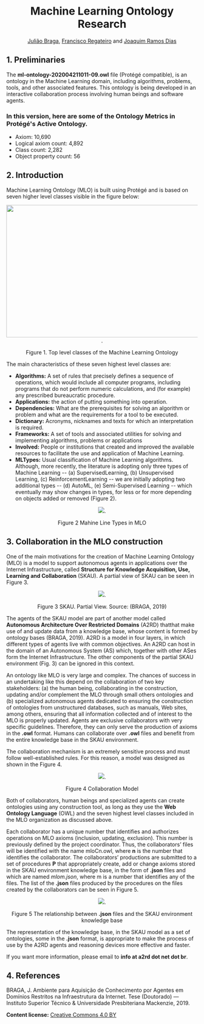 <div align="center">
<h1>Machine Learning Ontology Research</h1>

[Julião Braga](http://www.braga.net.br), [Francisco Regateiro](https://fenix.tecnico.ulisboa.pt/homepage/ist13522) and [Joaquim Ramos Dias](https://fenix.tecnico.ulisboa.pt/homepage/ist13137) 
</div>

## 1. Preliminaries

The **ml-ontology-202004211011-09.owl** file (Protégé compatible), is an ontology in the Machine Learning domain, including algorithms, problems, tools, and other associated features. This ontology is being developed in an interactive collaboration process involving human beings and software agents.

### In this version, here are some of the Ontology Metrics in Protégé's Active Ontology.
- Axiom: 10,690
- Logical axiom count: 4,892
- Class count: 2,282
- Object property count: 56

## 2. Introduction

Machine Learning Ontology (MLO) is built using Protégé and is based on seven higher level
classes visible in the figure below:

<div align="center">
  <img src="http://a2rd.net.br/img/mlontologyTopClasses600.jpg" width="600px" height="349px">.
  
  Figure 1. Top level classes of the Machine Learning Ontology
</div>

The main characteristics of these seven highest level classes are:

- **Algorithms:** A set of rules that precisely defines a sequence of operations, which would include all computer programs, including programs that do not perform numeric calculations, and (for example) any prescribed bureaucratic procedure. 
- **Applications:** the action of putting something into operation.
- **Dependencies:** What are the prerequisites for solving an algorithm or problem and what are the requirements for a tool to be executed.
- **Dictionary:** Acronyms, nicknames and texts for which an interpretation is required.
- **Frameworks:** A set of tools and associated utilities for solving and implementing algorithms, problems or applications
- **Involved:** People or institutions that created and improved the available resources to facilitate the use and application of Machine Learning. 
- **MLTypes:** Usual classification of Machine Learning algorithms.  Although, more recently, the literature is adopting only three types of Machine Learning -- (a) SupervisedLearning, (b) Unsupervised Learning, (c) ReinforcementLearning -- we are initially adopting two additional types -- (d) AutoML, (e) Semi-Supervised Learning -- which eventually may show changes in types,  for less or for more depending on objects added or removed (Figure 2).

<div align="center">
  <img src="http://a2rd.net.br/img/P5-MLTypesHierarchy.jpg">.
  
 Figure 2 Mahine Line Types in MLO
</div>

## 3. Collaboration in the MLO construction

One of the main motivations for the creation of Machine Learning Ontology (MLO) is a model to support autonomous agents in applications over the Internet Infrastructure, called **Structure for Knowledge Acquisition, Use, Learning and Collaboration** (SKAU). A partial view of SKAU can be seen in Figure 3.

<div align="center">
  <img src="http://a2rd.net.br/img/partialSKAU.jpg">.
  
 Figure 3 SKAU. Partial View. Source: (BRAGA, 2019)
</div>

The agents of the SKAU model are part of another model called **Autonomous Architecture Over Restricted Domains** (A2RD) thatthat make use of and update data from a knowledge base, whose content is formed by ontology bases (BRAGA, 2019). A2RD is a model in four layers, in which different types of agents live with common objectives. An A2RD can host in the domain of an Autonomous System (AS) which, together with other ASes form the Internet Infrastructure. The other components of the partial SKAU environment (Fig. 3) can be ignored in this context.

An ontology like MLO is very large and complex. The chances of success in an undertaking like this depend on the collaboration of two key stakeholders: (a) the human being, collaborating in the construction, updating and/or complement the MLO through small others ontologies and (b) specialized autonomous agents dedicated to ensuring the construction of ontologies from unstructured databases, such as manuals, Web sites, among others, ensuring that all information collected and of interest to the MLO is properly updated. Agents are exclusive collaborators with very specific guidelines. Therefore, they can only serve the production of axioms in the **.owl** format.
Humans can collaborate over **.owl** files and benefit from the entire knowledge base in the SKAU environment.

The collaboration mechanism is an extremely sensitive process and must follow well-established rules. For this reason, a model was designed as shown in the Figure 4.

<div align="center">
  <img src="http://a2rd.net.br/img/ColaboratorModel.jpg">.
  
 Figure 4 Collaboration Model
</div>

Both of collaborators, human beings and specialized agents can create ontologies using any construction tool, as long as they use the **Web Ontology Language** (OWL) and the seven highest level classes included in the MLO organization as discussed above.

Each collaborator has a unique number that identifies and authorizes operations on MLO axioms (inclusion, updating, exclusion). This number is previously defined by the project coordinator. Thus, the collaborators’ files will be identified with the name mloCn.owl, where **n** is the number that identifies the collaborator. The collaborators’ productions are submitted to a set of procedures **P** that appropriately create, add or change axioms stored in the SKAU environment knowledge base, in the form of **.json** files and which are named *mlom.json*, where m is a number that identifies any of the files. The list of the **.json** files produced by the procedures on the files created by the collaborators can be seen in Figure 5.

<div align="center">
  <img src="http://a2rd.net.br/img/SKAUxmlo.jpg">.
  
 Figure 5 The relationship between **.json** files and the SKAU environment knowledge base
</div>

The representation of the knowledge base, in the SKAU model as a set of ontologies, some in the **.json** format, is appropriate to make the process of use by the A2RD agents and reasoning devices more effective and faster.

If you want more information, please email to **info at a2rd dot net dot br**.

## 4. References

BRAGA, J. Ambiente para Aquisição de Conhecimento por Agentes em Domínios Restritos na Infraestrutura da Internet. Tese (Doutorado) — Instituto Superior Técnico & Universidade Presbiteriana Mackenzie, 2019.

**Content license:** [Creative Commons 4.0 BY](http://creativecommons.org/licenses/by/4.0/) 
